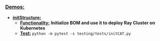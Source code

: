 ### [Demos:](../demos)
* **[initStructure:](../demos/initStructure.md)** 
  * **[Functionality:](../testing/features/initCAT.py)** **Initialize BOM and use it to deploy Ray Cluster on Kubernetes**
  * **[Test:](../testing/tests/initCAT.py)** `python -m pytest -s testing/tests/initCAT.py`